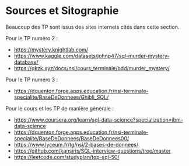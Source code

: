 # Sources et Sitographie

Beaucoup des TP sont issus des sites internets cités dans cette section.


Pour le TP numéro 2 : 
- https://mystery.knightlab.com/
- https://www.kaggle.com/datasets/johnp47/sql-murder-mystery-database/
- https://qkzk.xyz/docs/nsi/cours_terminale/bdd/murder_mystery/


Pour le TP numéro 3 : 
- https://dquenton.forge.apps.education.fr/nsi-terminale-specialite/BaseDeDonnees/Ghibli_SQL/

Pour le cours et les TP de manière générale :
- https://www.coursera.org/learn/sql-data-science?specialization=ibm-data-science
- https://dquenton.forge.apps.education.fr/nsi-terminale-specialite/BaseDeDonnees/BaseDeDonnees00/
- https://www.lyceum.fr/tg/nsi/2-bases-de-donnees/
- https://github.com/kansiris/SQL-interview-questions/tree/master
- https://leetcode.com/studyplan/top-sql-50/

